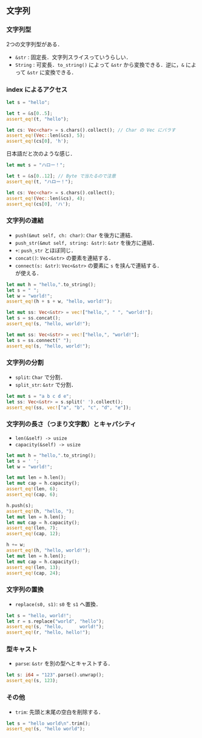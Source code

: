 ## 文字列

### 文字列型

2つの文字列型がある．
- `&str` : 固定長．文字列スライスっていうらしい．
- `String` : 可変長．`to_string()` によって `&str` から変換できる．逆に，`&` によって `&str` に変換できる．

### index によるアクセス
```rust
let s = "hello";

let t = &s[0..5];
assert_eq!(t, "hello");

let cs: Vec<char> = s.chars().collect(); // Char の Vec にバラす
assert_eq!(Vec::len(&cs), 5);
assert_eq!(cs[0], 'h');
```

日本語だと次のような感じ．
```rust
let mut s = "ハロー！";

let t = &s[0..12]; // Byte で当たるので注意
assert_eq!(t, "ハロー！");

let cs: Vec<char> = s.chars().collect();
assert_eq!(Vec::len(&cs), 4);
assert_eq!(cs[0], 'ハ');
```

### 文字列の連結
- `push(&mut self, ch: char)`: `Char` を後方に連結．
- `push_str(&mut self, string: &str)`: `&str` を後方に連結．
- `+`: `push_str` とほぼ同じ．
- `concat()`: `Vec<&str>` の要素を連結する．
- `connect(s: &str)`: `Vec<&str>` の要素に `s` を挟んで連結する．  
が使える．

```rust
let mut h = "hello,".to_string();
let s = " ";
let w = "world!";
assert_eq!(h + s + w, "hello, world!");
```

```rust
let mut ss: Vec<&str> = vec!["hello,", " ", "world!"];
let s = ss.concat();
assert_eq!(s, "hello, world!");
```

```rust
let mut ss: Vec<&str> = vec!["hello,", "world!"];
let s = ss.connect(" ");
assert_eq!(s, "hello, world!");
```

### 文字列の分割
- `split`: `Char` で分割．
- `split_str`: `&str` で分割．

```rust
let mut s = "a b c d e";
let ss: Vec<&str> = s.split(' ').collect();
assert_eq!(ss, vec!["a", "b", "c", "d", "e"]);
```


### 文字列の長さ（つまり文字数）とキャパシティ

- `len(&self) -> usize`
- `capacity(&self) -> usize`

```rust
let mut h = "hello,".to_string();
let s = ' ';
let w = "world!";

let mut len = h.len();
let mut cap = h.capacity();
assert_eq!(len, 6);
assert_eq!(cap, 6);

h.push(s);
assert_eq!(h, "hello, ");
let mut len = h.len();
let mut cap = h.capacity();
assert_eq!(len, 7);
assert_eq!(cap, 12);

h += w;
assert_eq!(h, "hello, world!");
let mut len = h.len();
let mut cap = h.capacity();
assert_eq!(len, 13);
assert_eq!(cap, 24);
``` 

### 文字列の置換

- `replace(s0, s1)`: `s0` を `s1` へ置換．

```rust
let s = "hello, world!";
let r = s.replace("world", "hello");
assert_eq!(s, "hello,      world!");
assert_eq!(r, "hello, hello!");
```

### 型キャスト

- `parse`: `&str` を別の型へとキャストする．

```rust
let s: i64 = "123".parse().unwrap();
assert_eq!(s, 123);
```

### その他

- `trim`: 先頭と末尾の空白を削除する．

```rust
let s = "hello world\n".trim();
assert_eq!(s, "hello world");
```